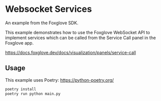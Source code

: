 # Websocket Services

An example from the Foxglove SDK.

This example demonstrates how to use the Foxglove WebSocket API to implement services which can be
called from the Service Call panel in the Foxglove app.

https://docs.foxglove.dev/docs/visualization/panels/service-call

## Usage

This example uses Poetry: https://python-poetry.org/

```bash
poetry install
poetry run python main.py
```

